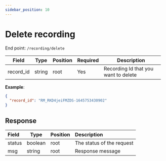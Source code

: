 ```yaml
---
sidebar_position: 10
---
```


# Delete recording

End point: `/recording/delete`

| Field     | Type   | Position | Required | Description                          |
| --------- | ------ | -------- | :------- | ------------------------------------ |
| record_id | string | root     | Yes      | Recording Id that you want to delete |

**Example**:

```json
{
  "record_id": "RM_RKD4jeiFMZDS-1645753430902"
}
```

## Response

| Field  | Type    | Position | Description               |
| :----- | ------- | -------- | :------------------------ |
| status | boolean | root     | The status of the request |
| msg    | string  | root     | Response message          |
